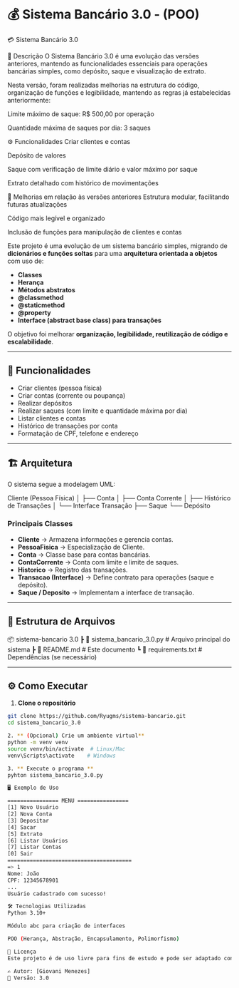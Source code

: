 # 💰 Sistema Bancário 3.0 - (POO)

💳 Sistema Bancário 3.0

📌 Descrição
O Sistema Bancário 3.0 é uma evolução das versões anteriores, mantendo as funcionalidades essenciais para operações bancárias simples, como depósito, saque e visualização de extrato.

Nesta versão, foram realizadas melhorias na estrutura do código, organização de funções e legibilidade, mantendo as regras já estabelecidas anteriormente:

Limite máximo de saque: R$ 500,00 por operação

Quantidade máxima de saques por dia: 3 saques

⚙️ Funcionalidades
Criar clientes e contas

Depósito de valores

Saque com verificação de limite diário e valor máximo por saque

Extrato detalhado com histórico de movimentações

🚀 Melhorias em relação às versões anteriores
Estrutura modular, facilitando futuras atualizações

Código mais legível e organizado

Inclusão de funções para manipulação de clientes e contas



Este projeto é uma evolução de um sistema bancário simples, migrando de **dicionários e funções soltas** para uma **arquitetura orientada a objetos** com uso de:
- **Classes**
- **Herança**
- **Métodos abstratos**
- **@classmethod**
- **@staticmethod**
- **@property**
- **Interface (abstract base class) para transações**

O objetivo foi melhorar **organização, legibilidade, reutilização de código e escalabilidade**.

---

## 📌 Funcionalidades
- Criar clientes (pessoa física)
- Criar contas (corrente ou poupança)
- Realizar depósitos
- Realizar saques (com limite e quantidade máxima por dia)
- Listar clientes e contas
- Histórico de transações por conta
- Formatação de CPF, telefone e endereço

---

## 🏗 Arquitetura
O sistema segue a modelagem UML:

Cliente (Pessoa Física)
│
├── Conta
│ ├── Conta Corrente
│
├── Histórico de Transações
│
└── Interface Transação
├── Saque
└── Depósito


### **Principais Classes**
- **Cliente** → Armazena informações e gerencia contas.
- **PessoaFisica** → Especialização de Cliente.
- **Conta** → Classe base para contas bancárias.
- **ContaCorrente** → Conta com limite e limite de saques.
- **Historico** → Registro das transações.
- **Transacao (Interface)** → Define contrato para operações (saque e depósito).
- **Saque / Deposito** → Implementam a interface de transação.

---

## 📂 Estrutura de Arquivos
📦 sistema-bancario 3.0
┣ 📜 sistema_bancario_3.0.py # Arquivo principal do sistema
┣ 📜 README.md # Este documento
┗ 📜 requirements.txt # Dependências (se necessário)


---

## ⚙️ Como Executar
1. **Clone o repositório**
```bash
git clone https://github.com/Ryugms/sistema-bancario.git
cd sistema_bancario_3.0

2. ** (Opcional) Crie um ambiente virtual**
python -m venv venv
source venv/bin/activate  # Linux/Mac
venv\Scripts\activate    # Windows

3. ** Execute o programa **
pyhton sistema_bancario_3.0.py

🖥 Exemplo de Uso

================ MENU ================
[1] Novo Usuário
[2] Nova Conta
[3] Depositar
[4] Sacar
[5] Extrato
[6] Listar Usuários
[7] Listar Contas
[0] Sair
=======================================
=> 1
Nome: João
CPF: 12345678901
...
Usuário cadastrado com sucesso!

🛠 Tecnologias Utilizadas
Python 3.10+

Módulo abc para criação de interfaces

POO (Herança, Abstração, Encapsulamento, Polimorfismo)

📜 Licença
Este projeto é de uso livre para fins de estudo e pode ser adaptado conforme necessário.

✍ Autor: [Giovani Menezes]
📅 Versão: 3.0
